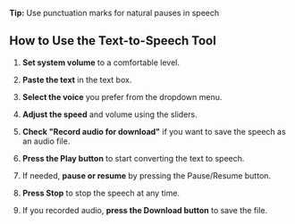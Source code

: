 **Tip:** Use punctuation marks for natural pauses in speech


## How to Use the Text-to-Speech Tool

1. **Set system volume** to a comfortable level.

2. **Paste the text** in the text box.

3. **Select the voice** you prefer from the dropdown menu.

4. **Adjust the speed** and volume using the sliders.

5. **Check "Record audio for download"** if you want to save the speech as an audio file.

6. **Press the Play button** to start converting the text to speech.

7. If needed, **pause or resume** by pressing the Pause/Resume button.

8. **Press Stop** to stop the speech at any time.

9. If you recorded audio, **press the Download button** to save the file.
